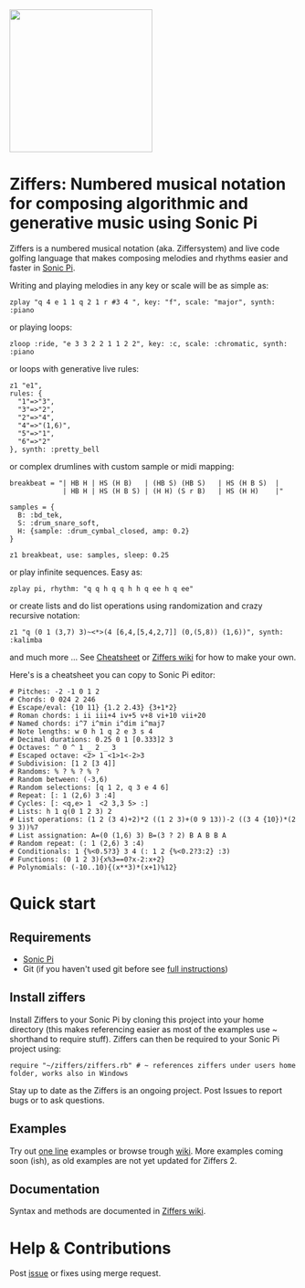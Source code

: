 <img src="https://github.com/amiika/ziffers/raw/ziffers2/ziffers.png" width=250, border=0, padding=0>

# Ziffers: Numbered musical notation for composing algorithmic and generative music using Sonic Pi
Ziffers is a numbered musical notation (aka. Ziffersystem) and live code golfing language that makes composing melodies and rhythms easier and faster in [Sonic Pi](https://sonic-pi.net/).

Writing and playing melodies in any key or scale will be as simple as:
```
zplay "q 4 e 1 1 q 2 1 r #3 4 ", key: "f", scale: "major", synth: :piano
```
or playing loops:
```
zloop :ride, "e 3 3 2 2 1 1 2 2", key: :c, scale: :chromatic, synth: :piano
```
or loops with generative live rules:
```
z1 "e1",
rules: {
  "1"=>"3",
  "3"=>"2",
  "2"=>"4",
  "4"=>"(1,6)",
  "5"=>"1",
  "6"=>"2"
}, synth: :pretty_bell
```
or complex drumlines with custom sample or midi mapping:
```
breakbeat = "| HB H | HS (H B)   | (HB S) (HB S)   | HS (H B S)  |
             | HB H | HS (H B S) | (H H) (S r B)   | HS (H H)    |"

samples = {
  B: :bd_tek,
  S: :drum_snare_soft,
  H: {sample: :drum_cymbal_closed, amp: 0.2}
}

z1 breakbeat, use: samples, sleep: 0.25
```
or play infinite sequences. Easy as:
```
zplay pi, rhythm: "q q h q q h h q ee h q ee"
```
or create lists and do list operations using randomization and crazy recursive notation:
```
z1 "q (0 1 (3,7) 3)~<*>(4 [6,4,[5,4,2,7]] (0,(5,8)) (1,6))", synth: :kalimba
```
and much more ... See [Cheatsheet](https://github.com/amiika/ziffers/Cheatsheet.pdf) or [Ziffers wiki](https://github.com/amiika/ziffers/wiki) for how to make your own.

Here's is a cheatsheet you can copy to Sonic Pi editor:
```
# Pitches: -2 -1 0 1 2
# Chords: 0 024 2 246
# Escape/eval: {10 11} {1.2 2.43} {3+1*2}
# Roman chords: i ii iii+4 iv+5 v+8 vi+10 vii+20
# Named chords: i^7 i^min i^dim i^maj7
# Note lengths: w 0 h 1 q 2 e 3 s 4
# Decimal durations: 0.25 0 1 [0.333]2 3
# Octaves: ^ 0 ^ 1 _ 2 _ 3
# Escaped octave: <2> 1 <1>1<-2>3
# Subdivision: [1 2 [3 4]]
# Randoms: % ? % ? % ?
# Random between: (-3,6)
# Random selections: [q 1 2, q 3 e 4 6]
# Repeat: [: 1 (2,6) 3 :4]
# Cycles: [: <q,e> 1  <2 3,3 5> :]
# Lists: h 1 q(0 1 2 3) 2
# List operations: (1 2 (3 4)+2)*2 ((1 2 3)+(0 9 13))-2 ((3 4 {10})*(2 9 3))%7
# List assignation: A=(0 (1,6) 3) B=(3 ? 2) B A B B A
# Random repeat: (: 1 (2,6) 3 :4)
# Conditionals: 1 {%<0.5?3} 3 4 (: 1 2 {%<0.2?3:2} :3)
# Functions: (0 1 2 3){x%3==0?x-2:x+2}
# Polynomials: (-10..10){(x**3)*(x+1)%12}
```

# Quick start

## Requirements

- [Sonic Pi](https://sonic-pi.net/)
- Git (if you haven't used git before see [full instructions](https://github.com/amiika/ziffers/wiki/Install))

## Install ziffers

Install Ziffers to your Sonic Pi by cloning this project into your home directory (this makes referencing easier as most of the examples use ~ shorthand to require stuff). Ziffers can then be required to your Sonic Pi project using:

```
require "~/ziffers/ziffers.rb" # ~ references ziffers under users home folder, works also in Windows
```

Stay up to date as the Ziffers is an ongoing project. Post Issues to report bugs or to ask questions.

## Examples

Try out [one line](https://github.com/amiika/ziffers/blob/master/test/play_tests.rb) examples or browse trough [wiki](https://github.com/amiika/ziffers/wiki). More examples coming soon (ish), as old examples are not yet updated for Ziffers 2.

## Documentation

Syntax and methods are documented in [Ziffers wiki](https://github.com/amiika/ziffers/wiki).

# Help & Contributions

Post [issue](https://github.com/amiika/ziffers/issues) or fixes using merge request.
